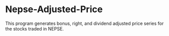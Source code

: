 # Nepse-Adjusted-Price
This program generates bonus, right, and dividend adjusted price series for the stocks traded in NEPSE. 
